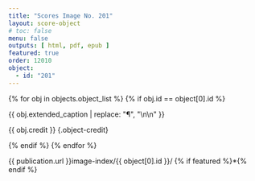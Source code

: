 ```yaml
---
title: "Scores Image No. 201"
layout: score-object
# toc: false
menu: false
outputs: [ html, pdf, epub ]
featured: true
order: 12010
object:
  - id: "201"
---
```


{% for obj in objects.object_list %}
{% if obj.id == object[0].id %}

{{ obj.extended_caption | replace: "¶", "\n\n" }}

{{ obj.credit }} {.object-credit}

{% endif %}
{% endfor %}

<div class="object-credit object-url is-print-only">

{{ publication.url }}image-index/{{ object[0].id }}/ {% if featured %}*{% endif %}

</div>
